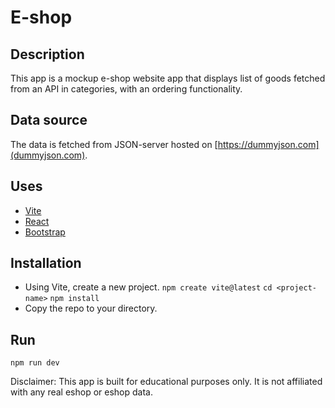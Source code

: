 # E-shop

## Description

This app is a mockup e-shop website app that displays list of goods fetched from an API in categories, with an ordering functionality.

## Data source

The data is fetched from JSON-server hosted on [https://dummyjson.com](dummyjson.com).

## Uses

-   [Vite](https://vitejs.dev)
-   [React](https://reactjs.org)
-   [Bootstrap](https://getbootstrap.com)

## Installation

-   Using Vite, create a new project.
    `npm create vite@latest`
    `cd <project-name>`
    `npm install`
-   Copy the repo to your <project-name> directory.

## Run

`npm run dev`

Disclaimer: This app is built for educational purposes only. It is not affiliated with any real eshop or eshop data.
